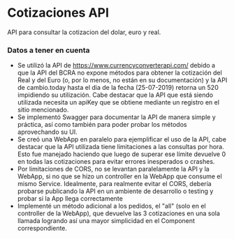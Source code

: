 # Cotizaciones API
API para consultar la cotizacion del dolar, euro y real.

### Datos a tener en cuenta
- Se utilizó la API de https://www.currencyconverterapi.com/ debido a que la API del BCRA no expone métodos para obtener la cotización del Real y del Euro (o, por lo menos, no están en su documentación) y la API de cambio.today hasta el dia de la fecha (25-07-2019) retorna un 520 impidiendo su utilización. Cabe destacar que la API que está siendo utilizada necesita un apiKey que se obtiene mediante un registro en el sitio mencionado.
- Se implementó Swagger para documentar la API de manera simple y práctica, así como también para poder probar los métodos aprovechando su UI.
- Se creó una WebApp en paralelo para ejemplificar el uso de la API, cabe destacar que la API utilizada tiene limitaciones a las consultas por hora. Esto fue manejado haciendo que luego de superar ese límite devuelve 0 en todas las cotizaciones para evitar errores inesperados o crashes.
- Por limitaciones de CORS, no se levantan paralelamente la API y la WebApp, si no que se hizo un controller en la WebApp que consume el mismo Service. Idealmente, para realmente evitar el CORS, debería probarse publicando la API en un ambiente de desarrollo o testing y probar si la App llega correctamente
- Implementé un método adicional a los pedidos, el "all" (solo en el controller de la WebApp), que devuelve las 3 cotizaciones en una sola llamada logrando así una mayor simplicidad en el Component correspondiente.
